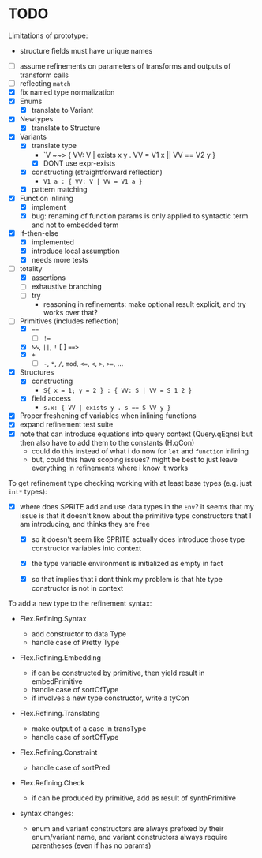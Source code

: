 # TODO

Limitations of prototype:
- structure fields must have unique names

- [ ] assume refinements on parameters of transforms and outputs of transform
  calls
- [ ] reflecting `match`
- [x] fix named type normalization
- [x] Enums
    - [x] translate to Variant
- [x] Newtypes
    - [x] translate to Structure
- [x] Variants
    - [x] translate type
        - `V ~~> { VV: V | exists x y . VV = V1 x || VV == V2 y }
        - [x] DONT use expr-exists
    - [x] constructing (straightforward reflection)
        - `V1 a : { VV: V | VV = V1 a }`
    - [x] pattern matching
- [x] Function inlining
    - [x] implement
    - [x] bug: renaming of function params is only applied to syntactic term and
          not to embedded term
- [x] If-then-else
    - [x] implemented
    - [x] introduce local assumption
    - [x] needs more tests
- [ ] totality
    - [x] assertions
    - [ ] exhaustive branching
    - [ ] try
        - reasoning in refinements: make optional result explicit, and try works
          over that?
- [ ] Primitives (includes reflection)
    - [x] `==`
        - [ ] `!=`
    - [x] `&&`, `||`, `!`
        [ ] `==>`
    - [x] `+`
        - [ ] `-`, `*`, `/`, `mod`, `<=`, `<`, `>`, `>=`, ...
- [x] Structures
    - [x] constructing
        - `S{ x = 1; y = 2 } : { VV: S | VV = S 1 2 }`
    - [x] field access
        - `s.x: { VV | exists y . s == S VV y }`
- [x] Proper freshening of variables when inlining functions
- [x] expand refinement test suite
- [x] note that can introduce equations into query context (Query.qEqns) but
  then also have to add them to the constants (H.qCon) 
    - could do this instead of what i do now for `let` and `function` inlining
    - but, could this have scoping issues? might be best to just leave
      everything in refinements where i know it works

To get refinement type checking working with at least base types (e.g. just
`int*` types):

- [x] where does SPRITE add and use data types in the `Env`? it seems that my
  issue is that it doesn't know about the primitive type constructors that I am
  introducing, and thinks they are free
  - [x] so it doesn't seem like SPRITE actually does introduce those type
    constructor variables into context
  - [x] the type variable environment is initialized as empty in fact
  - [x] so that implies that i dont think my problem is that hte type constructor is not in context


To add a new type to the refinement syntax:
- Flex.Refining.Syntax
    - add constructor to data Type
    - handle case of Pretty Type 
- Flex.Refining.Embedding
    - if can be constructed by primitive, then yield result in embedPrimitive
    - handle case of sortOfType
    - if involves a new type constructor, write a tyCon<type-constructor-name>
- Flex.Refining.Translating
    - make output of a case in transType
    - handle case of sortOfType
- Flex.Refining.Constraint
    - handle case of sortPred
- Flex.Refining.Check
    - if can be produced by primitive, add as result of synthPrimitive



- syntax changes:
    - enum and variant constructors are always prefixed by their enum/variant
      name, and variant constructors always require parentheses (even if has no
      params)